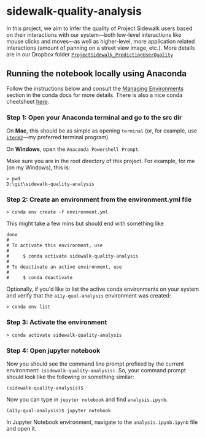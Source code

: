 # sidewalk-quality-analysis
In this project, we aim to infer the quality of Project Sidewalk users based on their interactions with our system—both low-level interactions like mouse clicks and moves—as well as higher-level, more application related interactions (amount of panning on a street view image, etc.). More details are in our Dropbox folder [`ProjectSidewalk_PredictingUserQuality`](https://www.dropbox.com/home/ProjectSidewalk_PredictingUserQuality)

## Running the notebook locally using Anaconda 

Follow the instructions below and consult the [Managing Environments](https://docs.conda.io/projects/conda/en/latest/user-guide/tasks/manage-environments.html) section in the conda docs for more details. There is also a nice conda cheetsheet [here](https://docs.conda.io/projects/conda/en/4.6.0/_downloads/52a95608c49671267e40c689e0bc00ca/conda-cheatsheet.pdf).

### Step 1: Open your Anaconda terminal and go to the src dir
On **Mac**, this should be as simple as opening `terminal` (or, for example, use [`iterm2`](https://iterm2.com/)—my preferred terminal program).

On **Windows**, open the `Anaconda Powershell Prompt`.

Make sure you are in the root directory of this project. For example, for me (on my Windows), this is:

```
> pwd
D:\git\sidewalk-quality-analysis
```

### Step 2: Create an environment from the environment.yml file

```
> conda env create -f environment.yml
```

This might take a few mins but should end with something like

```
done
#
# To activate this environment, use
#
#     $ conda activate sidewalk-quality-analysis
#
# To deactivate an active environment, use
#
#     $ conda deactivate
```

Optionally, if you'd like to list the active conda environments on your system and verify that the `a11y-qual-analysis` environment was created:

```
> conda env list
```

### Step 3: Activate the environment

```
> conda activate sidewalk-quality-analysis
```

### Step 4: Open jupyter notebook
Now you should see the command line prompt prefixed by the current environment: `(sidewalk-quality-analysis)`. So, your command prompt should look like the following or something similar:

```
(sidewalk-quality-analysis)$
```

Now you can type in `jupyter notebook` and find `analysis.ipynb`. 

```
(a11y-qual-analysis)$ jupyter notebook
```

In Jupyter Notebook environment, navigate to the `analysis.ipynb.ipynb` file and open it.

